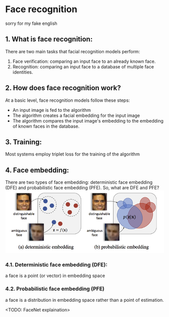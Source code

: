 # Face recognition
sorry for my fake english

## 1. What is face recognition:
There are two main tasks that facial recognition models perform: 
1. Face verification: comparing an input face to an already known face. 
2. Recognition: comparing an input face to a database of multiple face identities. 

## 2. How does face recognition work?
At a basic level, face recognition models follow these steps:
* An input image is fed to the algorithm 
* The algorithm creates a facial embedding for the input image
* The algorithm compares the input image's embedding to the embedding of known faces in the database.

## 3. Training:
Most systems employ triplet loss for the training of the algorithm 

## 4. Face embedding:
There are two types of face embedding: deterministic face embedding (DFE) and probabilistic face embedding (PFE). So, what are DFE and PFE?
![Image](./images/figure1_face_embedding.png)
### 4.1. Deterministic face embedding (DFE):
a face is a point (or vector) in embedding space

### 4.2. Probabilistic face embedding (PFE)
a face is a distribution in embedding space rather than a point of estimation. 

<TODO: FaceNet explaination>
